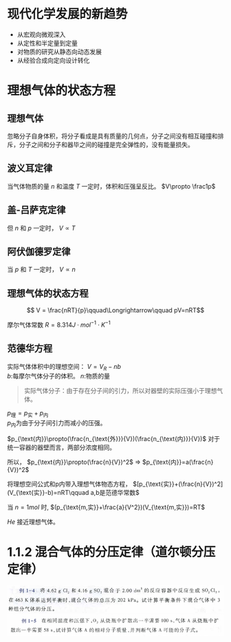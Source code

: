 # 现代化学发展的新趋势
* 从宏观向微观深入
* 从定性和半定量到定量
* 对物质的研究从静态向动态发展
* 从经验合成向定向设计转化

# 理想气体的状态方程
## 理想气体
忽略分子自身体积，将分子看成是具有质量的几何点，分子之间没有相互碰撞和排斥，分子之间和分子和器毕之间的碰撞是完全弹性的，没有能量损失。
## 波义耳定律
当气体物质的量 $n$ 和温度 $T$ 一定时，体积和压强呈反比。 $V\propto \frac1p$
## 盖-吕萨克定律
但 $n$ 和 $p$ 一定时， $V\propto T$
## 阿伏伽德罗定律
当 $p$ 和 $T$ 一定时， $V\propto n$
## 理想气体的状态方程
$$ V = \frac{nRT}{p}\qquad\Longrightarrow\qquad pV=nRT$$

摩尔气体常数 $R=8.314J\cdot mol^{-1}\cdot K^{-1}$
## 范德华方程
实际气体体积中的理想空间： $V=V_R-nb$  
$b$:每摩尔气体分子的体积。 $n$:物质的量
> 实际气体分子：由于存在分子间的引力，所以对器壁的实际压强小于理想气体。

$p_{\text{理}}=p_{\text{实}}+p_{\text{内}}$  
$p_{\text{内}}$为由于分子间引力而减小的压强。

$p_{\text{内}}\propto(\frac{n_{\text{外}}}{V})(\frac{n_{\text{内}}}{V})$ 对于统一容器的器壁而言，两部分浓度相同。

所以， $p_{\text{内}}\propto(\frac{n}{V})^2$ $\Longrightarrow$ $p_{\text{内}}=a(\frac{n}{V})^2$

将理想空间公式和p内带入理想气体物态方程， $[p_{\text{实}}+(\frac{n}{V})^2](V_{\text{实}}-b)=nRT\qquad a,b是范德华常数$

当 $n=1mol$ 时, $(p_{\text{m,实}}+\frac{a}{V^2})(V_{\text{m,实}})=RT$

$He$ 接近理想气体。

# 1.1.2 混合气体的分压定律（道尔顿分压定律）

![例题1](pictures/a.png)
![例题2](pictures/b.png)


